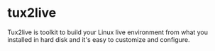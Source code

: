# tux2live 
Tux2live is toolkit to build your Linux live environment from what you installed in hard disk and it's easy to customize and configure.
